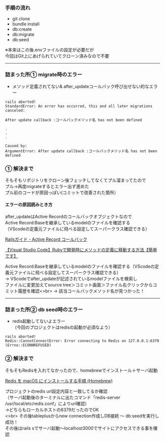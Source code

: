 ### 手順の流れ
- git clone
- bundle install
- db:create
- db:migrate
- db:seed

※本来はこの後.envファイルの設定が必要だが<br>
今回はGit上にあげられていてクローン済みなので不要

---

### 詰まった所① migrate時のエラー
- メソッド定義されてない& after_updateコールバック呼び出せない的なエラー

```
rails aborted!			
StandardError: An error has occurred, this and all later migrations canceled:			
			
After update callback :コールバックメソッド名 has not been defined			

.
.
.

Caused by:
ArgumentError: After update callback :コールバックメソッド名 has not been defined
```

### ① 解決まで
そもそもリポジトリをクローン後フェッチしてなくてプル溜まってたので<br>
プル→再度migrateするとエラー出ず進めた<br>
プル前のコードが原因っぽい(コミットで改善された箇所）

#### エラーの原因読みとき方
after_updateはActive Recordのコールバックオブジェクトなので<br>
Active Record:Baseを継承しているmodelのファイルを確認する<br>
（VScodeの定義元ファイルに飛べる設定してスーパークラス確認できる）<br>

[Railsガイド - Active Record コールバック](https://railsguides.jp/active_record_callbacks.html)

[【Visual Studio Code】Rubyで開発時にメソッドの定義に移動する方法【簡単です】](https://tanarizm.com/vs-code-rails-def)

Active Record:Baseを継承しているmodelのファイルを確認する（VScodeの定義元ファイルに飛べる設定してスーパークラス確認できる）<br>
→ VScodeでafter_updateが記述されているmodelファイルを検索し<br>
ファイルに変更加えてsource tree＞コミット画面＞ファイル右クリックからコミット履歴を確認<>br>
→ 該当コールバックメソッド名が見つかった！<br>

---

### 詰まった所② db seed時のエラー
- redis起動してないよエラー<br>
（今回のプロジェクトはredisの起動が必須なよう）

```
rails aborted!
Redis::CannotConnectError: Error connecting to Redis on 127.0.0.1:6379 (Errno::ECONNREFUSED)
```

### ② 解決まで

そもそもRedisを入れてなかったので、homebrewでインストール＋サーバ起動<br>

[Redis を macOS にインストールする手順 (Homebrew)](https://weblabo.oscasierra.net/redis-macos-install-homebrew/)

プロジェクトのredis url設定内容と一致してるか確認<br>
（サーバ起動後のターミナルに出たコマンド「redis-server /usr/local/etc/redis.conf」によりurl確認）<br>
→どちらもローカルホストの6379だったのでOK<br><>br>
その後tableplusからnew connection作成しDB接続 〜 db:seedを実行し成功！<br>
その後はrails sでサーバ起動〜localhost3000でサイトにアクセスできる事を確認<br>
